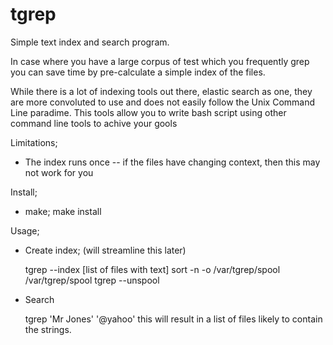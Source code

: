 tgrep
=====

Simple text index and search program.

In case where you have a large corpus of test which you frequently grep you can save time by pre-calculate a simple index of the files.

While there is a lot of indexing tools out there, elastic search as one, they are more convoluted to use and does not easily follow the Unix Command Line paradime.   This tools allow you to write bash script using other command line tools to achive your gools


Limitations;
  * The index runs once -- if the files have changing context, then this may not work for you

Install;
  * make; make install


Usage;

  * Create index;  (will streamline this later)

      tgrep --index [list of files with text]
      sort -n -o /var/tgrep/spool /var/tgrep/spool
      tgrep --unspool

  * Search

      tgrep 'Mr Jones' '@yahoo'
      this will result in a list of files likely to contain the strings.


